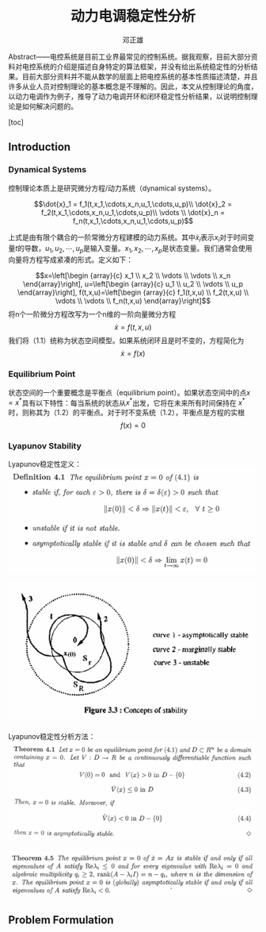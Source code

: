 # <center>动力电调稳定性分析
<center>邓正雄</center>

Abstract——电控系统是目前工业界最常见的控制系统。据我观察，目前大部分资料对电控系统的介绍是描述自身特定的算法框架，并没有给出系统稳定性的分析结果。目前大部分资料并不能从数学的层面上把电控系统的基本性质描述清楚，并且许多从业人员对控制理论的基本概念是不理解的。因此，本文从控制理论的角度，以动力电调作为例子，推导了动力电调开环和闭环稳定性分析结果，以说明控制理论是如何解决问题的。

[toc]

## Introduction

### Dynamical Systems

控制理论本质上是研究微分方程/动力系统（dynamical systems）。

$$\dot{x}_1 = f_1(t,x_1,\cdots,x_n,u_1,\cdots,u_p)\\
\dot{x}_2 = f_2(t,x_1,\cdots,x_n,u_1,\cdots,u_p)\\
 \vdots \\
\dot{x}_n = f_n(t,x_1,\cdots,x_n,u_1,\cdots,u_p)$$

上式是由有限个耦合的一阶常微分方程建模的动力系统。其中$\dot{x}_i$表示$x_i$对于时间变量$t$的导数，$u_1,u_2,\cdots,u_p$是输入变量。$x_1,x_2,\cdots,x_p$是状态变量。我们通常会使用向量将方程写成紧凑的形式。定义如下：

$$x=\left[\begin {array}{c}
x_1 \\
x_2 \\
\vdots \\
\vdots \\
x_n
\end{array}\right],
u=\left[\begin {array}{c}
u_1 \\
u_2 \\
\vdots \\
u_p
\end{array}\right],
f(t,x,u)=\left[\begin {array}{c}
f_1(t,x,u) \\
f_2(t,x,u) \\
\vdots \\
\vdots \\
f_n(t,x,u)
\end{array}\right]$$
将n个一阶微分方程改写为一个n维的一阶向量微分方程
$$\dot{x} = f(t,x,u)\tag{1.1}$$
我们将（1.1）统称为状态空间模型。如果系统闭环且是时不变的，方程简化为
$$\dot{x} = f(x)\tag{1.2}$$

### Equilibrium Point

状态空间的一个重要概念是平衡点（equilibrium point）。如果状态空间中的点$x = x^*$具有以下特性：每当系统的状态从$x^*$出发，它将在未来所有时间保持在 $x^*$时，则称其为（1.2）的平衡点。对于时不变系统（1.2），平衡点是方程的实根
$$f(x)=0$$

### Lyapunov Stability
Lyapunov稳定性定义：
![](微信图片_20250318200401.png)

![](微信图片_20250318202751.png)

Lyapunov稳定性分析方法：
![](微信图片_20250318204823.png)

![](微信图片_20250318204957.png)

## Problem Formulation

